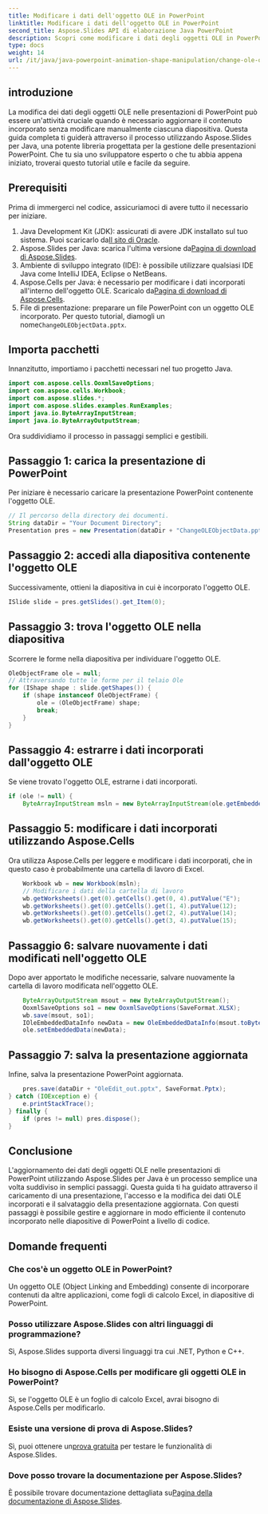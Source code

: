 ```yaml
---
title: Modificare i dati dell'oggetto OLE in PowerPoint
linktitle: Modificare i dati dell'oggetto OLE in PowerPoint
second_title: Aspose.Slides API di elaborazione Java PowerPoint
description: Scopri come modificare i dati degli oggetti OLE in PowerPoint utilizzando Aspose.Slides per Java. Una guida passo passo per aggiornamenti semplici ed efficienti.
type: docs
weight: 14
url: /it/java/java-powerpoint-animation-shape-manipulation/change-ole-object-data-powerpoint/
---
```

## introduzione
La modifica dei dati degli oggetti OLE nelle presentazioni di PowerPoint può essere un'attività cruciale quando è necessario aggiornare il contenuto incorporato senza modificare manualmente ciascuna diapositiva. Questa guida completa ti guiderà attraverso il processo utilizzando Aspose.Slides per Java, una potente libreria progettata per la gestione delle presentazioni PowerPoint. Che tu sia uno sviluppatore esperto o che tu abbia appena iniziato, troverai questo tutorial utile e facile da seguire.
## Prerequisiti
Prima di immergerci nel codice, assicuriamoci di avere tutto il necessario per iniziare.
1.  Java Development Kit (JDK): assicurati di avere JDK installato sul tuo sistema. Puoi scaricarlo da[Il sito di Oracle](https://www.oracle.com/java/technologies/javase-downloads.html).
2.  Aspose.Slides per Java: scarica l'ultima versione da[Pagina di download di Aspose.Slides](https://releases.aspose.com/slides/java/).
3. Ambiente di sviluppo integrato (IDE): è possibile utilizzare qualsiasi IDE Java come IntelliJ IDEA, Eclipse o NetBeans.
4.  Aspose.Cells per Java: è necessario per modificare i dati incorporati all'interno dell'oggetto OLE. Scaricalo da[Pagina di download di Aspose.Cells](https://releases.aspose.com/cells/java/).
5. File di presentazione: preparare un file PowerPoint con un oggetto OLE incorporato. Per questo tutorial, diamogli un nome`ChangeOLEObjectData.pptx`.
## Importa pacchetti
Innanzitutto, importiamo i pacchetti necessari nel tuo progetto Java.
```java
import com.aspose.cells.OoxmlSaveOptions;
import com.aspose.cells.Workbook;
import com.aspose.slides.*;
import com.aspose.slides.examples.RunExamples;
import java.io.ByteArrayInputStream;
import java.io.ByteArrayOutputStream;
```

Ora suddividiamo il processo in passaggi semplici e gestibili.
## Passaggio 1: carica la presentazione di PowerPoint
Per iniziare è necessario caricare la presentazione PowerPoint contenente l'oggetto OLE.
```java
// Il percorso della directory dei documenti.
String dataDir = "Your Document Directory";
Presentation pres = new Presentation(dataDir + "ChangeOLEObjectData.pptx");
```
## Passaggio 2: accedi alla diapositiva contenente l'oggetto OLE
Successivamente, ottieni la diapositiva in cui è incorporato l'oggetto OLE.
```java
ISlide slide = pres.getSlides().get_Item(0);
```
## Passaggio 3: trova l'oggetto OLE nella diapositiva
Scorrere le forme nella diapositiva per individuare l'oggetto OLE.
```java
OleObjectFrame ole = null;
// Attraversando tutte le forme per il telaio Ole
for (IShape shape : slide.getShapes()) {
    if (shape instanceof OleObjectFrame) {
        ole = (OleObjectFrame) shape;
        break;
    }
}
```
## Passaggio 4: estrarre i dati incorporati dall'oggetto OLE
Se viene trovato l'oggetto OLE, estrarne i dati incorporati.
```java
if (ole != null) {
    ByteArrayInputStream msln = new ByteArrayInputStream(ole.getEmbeddedData().getEmbeddedFileData());
```
## Passaggio 5: modificare i dati incorporati utilizzando Aspose.Cells
Ora utilizza Aspose.Cells per leggere e modificare i dati incorporati, che in questo caso è probabilmente una cartella di lavoro di Excel.
```java
    Workbook wb = new Workbook(msln);
    // Modificare i dati della cartella di lavoro
    wb.getWorksheets().get(0).getCells().get(0, 4).putValue("E");
    wb.getWorksheets().get(0).getCells().get(1, 4).putValue(12);
    wb.getWorksheets().get(0).getCells().get(2, 4).putValue(14);
    wb.getWorksheets().get(0).getCells().get(3, 4).putValue(15);
```
## Passaggio 6: salvare nuovamente i dati modificati nell'oggetto OLE
Dopo aver apportato le modifiche necessarie, salvare nuovamente la cartella di lavoro modificata nell'oggetto OLE.
```java
    ByteArrayOutputStream msout = new ByteArrayOutputStream();
    OoxmlSaveOptions so1 = new OoxmlSaveOptions(SaveFormat.XLSX);
    wb.save(msout, so1);
    IOleEmbeddedDataInfo newData = new OleEmbeddedDataInfo(msout.toByteArray(), ole.getEmbeddedData().getEmbeddedFileExtension());
    ole.setEmbeddedData(newData);
```
## Passaggio 7: salva la presentazione aggiornata
Infine, salva la presentazione PowerPoint aggiornata.
```java
    pres.save(dataDir + "OleEdit_out.pptx", SaveFormat.Pptx);
} catch (IOException e) {
    e.printStackTrace();
} finally {
    if (pres != null) pres.dispose();
}
```
## Conclusione
L'aggiornamento dei dati degli oggetti OLE nelle presentazioni di PowerPoint utilizzando Aspose.Slides per Java è un processo semplice una volta suddiviso in semplici passaggi. Questa guida ti ha guidato attraverso il caricamento di una presentazione, l'accesso e la modifica dei dati OLE incorporati e il salvataggio della presentazione aggiornata. Con questi passaggi è possibile gestire e aggiornare in modo efficiente il contenuto incorporato nelle diapositive di PowerPoint a livello di codice.
## Domande frequenti
### Che cos'è un oggetto OLE in PowerPoint?
Un oggetto OLE (Object Linking and Embedding) consente di incorporare contenuti da altre applicazioni, come fogli di calcolo Excel, in diapositive di PowerPoint.
### Posso utilizzare Aspose.Slides con altri linguaggi di programmazione?
Sì, Aspose.Slides supporta diversi linguaggi tra cui .NET, Python e C++.
### Ho bisogno di Aspose.Cells per modificare gli oggetti OLE in PowerPoint?
Sì, se l'oggetto OLE è un foglio di calcolo Excel, avrai bisogno di Aspose.Cells per modificarlo.
### Esiste una versione di prova di Aspose.Slides?
 Sì, puoi ottenere un[prova gratuita](https://releases.aspose.com/) per testare le funzionalità di Aspose.Slides.
### Dove posso trovare la documentazione per Aspose.Slides?
 È possibile trovare documentazione dettagliata su[Pagina della documentazione di Aspose.Slides](https://reference.aspose.com/slides/java/).
